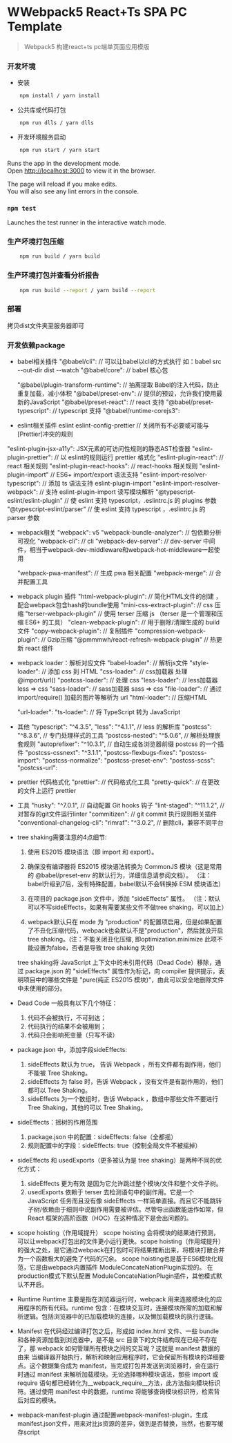 # WWebpack5 React+Ts SPA PC Template
> Webpack5 构建react+ts pc端单页面应用模版

### 开发坏境
* 安装 
```sh
    npm install / yarn install
``` 
* 公共库或代码打包
```sh
    npm run dlls / yarn dlls
``` 
* 开发环境服务启动
```sh
    npm run start / yarn start
``` 


Runs the app in the development mode.<br>
Open [http://localhost:3000](http://localhost:3000) to view it in the browser.

The page will reload if you make edits.<br>
You will also see any lint errors in the console.

### `npm test`

Launches the test runner in the interactive watch mode.<br>

### 生产坏境打包压缩
```sh
    npm run build / yarn build
``` 

### 生产环境打包并查看分析报告
```sh
    npm run build --report / yarn build --report
```

### 部署
拷贝dist文件夹至服务器即可

### 开发依赖package
* babel相关插件
  "@babel/cli": // 可以让babel以cli的方式执行  如：babel src --out-dir dist --watch
  "@babel/core": // babel 核心包
  <!-- "@babel/eslint-parser":  -->
  "@babel/plugin-transform-runtime": // 抽离提取 Babel的注入代码，防止重复加载，减小体积
  "@babel/preset-env": // 提供的预设，允许我们使用最新的JavaScript
  "@babel/preset-react": // react 支持
  "@babel/preset-typescript": // typescript 支持
  "@babel/runtime-corejs3": 
  <!-- "babel-plugin-dynamic-import-node": // 为node提供加载转换 import => require -->
  <!-- "@babel/plugin-syntax-dynamic-import":  // 动态导入、懒加载
  "@babel/plugin-transform-modules-commonjs":  // 转化成CommonJS 规范的代码
  "@babel/plugin-transform-react-constant-elements": // React 常量元素转换器 : 它会寻找不随 props 改变的所有静态元素，并将它们从渲染方法(或者无状态函数式组件)中抽离出来，以避免多余地调用 createElement
  "@babel/plugin-transform-react-inline-elements": // React 行内元素转换器 : 它会将所有 JSX 声明(或 者 createElement 调用)替换成优化过的版本，以便代码可以更快执行 -->
  
  <!-- "@babel/plugin-proposal-class-properties": // @babel/preset-env 插件已包含 -->
  <!-- "babel-plugin-import": "^1.13.3", // 按需引入、加载
  "babel-plugin-lodash": "^3.3.4", // 按需加载
  "babel-plugin-transform-react-remove-prop-types": "^0.4.24", // 从生产生成中删除不必要的类型 -->

* eslint相关插件
  eslint
  eslint-config-prettier // 关闭所有不必要或可能与[Prettier]冲突的规则
<!-- "eslint-config-ts-important-stuff" -->
<!-- "eslint-friendly-formatter" -->
<!-- "eslint-loader" -->
<!-- "eslint-plugin-flowtype" -->
  "eslint-plugin-jsx-a11y":  JSX元素的可访问性规则的静态AST检查器 
  "eslint-plugin-prettier": // 以 eslint的规则运行 prettier 格式化
  "eslint-plugin-react": // react 相关规则
  "eslint-plugin-react-hooks": // react-hooks 相关规则
  "eslint-plugin-import" // ES6+  import/export 语法支持
  "eslint-import-resolver-typescript": // 添加 ts 语法支持  eslint-plugin-import
  "eslint-import-resolver-webpack": // 支持 eslint-plugin-import 读写模块解析
  "@typescript-eslint/eslint-plugin" // 使 eslint 支持 typescript，.eslintrc.js 的 plugins 参数
  "@typescript-eslint/parser" // 使 eslint 支持 typescript ，.eslintrc.js 的 parser 参数
<!-- "eslint-plugin-redux-saga": // redux-saga 相关规则 -->
<!-- eslint-config-airbnb-typescript // airbnb 规范 -->

* webpack相关
  "webpack": v5
  "webpack-bundle-analyzer": // 包依赖分析 可视化
  "webpack-cli": // cli
  "webpack-dev-server": // dev-server 中间件，相当于webpack-dev-middleware和webpack-hot-middleware一起使用
  <!-- "webpack-dev-middleware": // 中间件，可配合 express以服务的方式开发使用
  "webpack-hot-middleware": // 热加载 -->
  "webpack-pwa-manifest": // 生成 pwa 相关配置
  "webpack-merge": // 合并配置工具  

* webpack plugin 插件
  "html-webpack-plugin": // 简化HTML文件的创建 ，配合webpack包含hash的bundle使用
  "mini-css-extract-plugin": // css 压缩
  "terser-webpack-plugin" // 使用 terser 压缩 js （terser 是一个管理和压缩 ES6+ 的工具）
  "clean-webpack-plugin": // 用于删除/清理生成的 build 文件 
  "copy-webpack-plugin": // 复制插件
  "compression-webpack-plugin": // Gzip压缩
  "@pmmmwh/react-refresh-webpack-plugin" // 热更新 react 组件

* webpack loader：解析对应文件
  "babel-loader": // 解析js文件
  "style-loader": // 添加 css 到 HTML
  "css-loader":  // css加载器 处理 @import/url()
  "postcss-loader": // 处理 css
  "less-loader":  // less加载器 less => css
  "sass-loader":  // sass加载器 sass => css
  "file-loader":  // 通过 import/require() 加载的图片等解析为 url
  "html-loader": // 压缩HTML
  <!-- "svg-url-loader":  -->
  "url-loader": 
  "ts-loader":  // 将 TypeScript 转为 JavaScript
  <!-- "thread-loader":  -->

* 其他
  "typescript": "^4.3.5",
  "less": "^4.1.1", // less 的解析库
  "postcss": "^8.3.6", // 专门处理样式的工具
  "postcss-nested": "^5.0.6", // 解析处理嵌套规则
  "autoprefixer": "^10.3.1", // 自动生成各浏览器前缀 postcss 的一个插件
  "postcss-cssnext": "^3.1.1",
  "postcss-flexbugs-fixes": 
  "postcss-import":
  "postcss-normalize": 
  "postcss-preset-env": 
  "postcss-scss": 
  "postcss-url": 
  <!-- "serve": "^12.0.0", // 本地启动一个服务，可以查看静态文件 -->

* prettier 代码格式化
  "prettier": // 代码格式化工具
  "pretty-quick":  // 在更改的文件上运行 prettier

* 工具
  "husky": "^7.0.1", // 自动配置 Git hooks 钩子
  "lint-staged": "^11.1.2", // 对暂存的git文件运行linter
  "commitizen": // git commit 执行规则相关插件
  "conventional-changelog-cli":
  "rimraf": "^3.0.2", // 删除cli，兼容不同平台
  <!-- "yargs": "^17.1.0", // 读取命令参数 -->

* tree shaking需要注意的4点细节:
  1. 使用 ES2015 模块语法（即 import 和 export）。
  
  2. 确保没有编译器将 ES2015 模块语法转换为 CommonJS 模块（这是常用的 @babel/preset-env 的默认行为，详细信息请参阅文档）。
（注：babel升级到7后，没有特殊配置，babel默认不会转换掉 ESM 模块语法）
  
  3. 在项目的 package.json 文件中，添加 "sideEffects" 属性。
  （注：默认可以不写sideEffects，如果有需要某些文件不做tree shaking，可以加上）
  
  4. webpack默认只在 mode 为 "production" 的配置项启用，但是如果配置了不丑化压缩代码，webpack也会默认不是"production"，然后就没开启tree shaking。(注：不能关闭丑化压缩, 即optimization.minimize 此项不能设置为false，否者是导致 tree shaking 失效)

  tree shaking将 JavaScript 上下文中的未引用代码（Dead Code）移除，通过 package.json 的 "sideEffects" 属性作为标记，向 compiler 提供提示，表明项目中的哪些文件是 "pure(纯正 ES2015 模块)"，由此可以安全地删除文件中未使用的部分。
* Dead Code 一般具有以下几个特征：
  1. 代码不会被执行，不可到达；
  2. 代码执行的结果不会被用到；
  3. 代码只会影响死变量（只写不读）

* package.json 中，添加字段sideEffects:
  1. sideEffects 默认为 true， 告诉 Webpack ，所有文件都有副作用，他们不能被 Tree Shaking。
  2. sideEffects 为 false 时，告诉 Webpack ，没有文件是有副作用的，他们都可以 Tree Shaking。
  3. sideEffects 为一个数组时，告诉 Webpack ，数组中那些文件不要进行 Tree Shaking，其他的可以 Tree Shaking。

* sideEffects：摇树的作用范围
  1. package.json 中的配置：sideEffects: false（全都摇）
  2. 规则配置中的字段：sideEffects: true（控制全局文件不被摇掉）

* sideEffects 和 usedExports（更多被认为是 tree shaking）是两种不同的优化方式：
  1. sideEffects 更为有效 是因为它允许跳过整个模块/文件和整个文件子树。
  2. usedExports 依赖于 terser 去检测语句中的副作用。它是一个 JavaScript 任务而且没有像 sideEffects 一样简单直接。而且它不能跳转子树/依赖由于细则中说副作用需要被评估。尽管导出函数能运作如常，但 React 框架的高阶函数（HOC）在这种情况下是会出问题的。

* scope hoisting（作用域提升）
scope hoisting 会将模块的结果进行预测，可以让webpack打包出的文件更小运行更快。scope hoisting（作用域提升） 的强大之处，是它通过webpack在打包时可将结果推断出来，将模块打散合并为一个函数极大的避免了代码的冗余。
scope hoisting也是基于ES6模块化规范，它是由webpack内置插件 ModuleConcateNationPlugin实现的。
在 production模式下默认配置 ModuleConcateNationPlugin插件，其他模式默认不开启。

* Runtime
Runtime 主要是指在浏览器运行时，webpack 用来连接模块化的应用程序的所有代码。runtime 包含：在模块交互时，连接模块所需的加载和解析逻辑。包括浏览器中的已加载模块的连接，以及懒加载模块的执行逻辑。

* Manifest
在代码经过编译打包之后，形成如 index.html 文件、一些 bundle 和各种资源加载到浏览器中，是不是 src 目录下的文件结构现在已经不存在了，那 webpack 如何管理所有模块之间的交互呢？这就是 manifest 数据的由来
当编译器开始执行，解析和映射应用程序时，它会保留所有模块的详细要点。这个数据集合成为 manifest，当完成打包并发送到浏览器时，会在运行时通过 manifest 来解析加载模块。无论选择哪种模块语法，那些 import 或 require 语句都已经转化为__webpack_require__方法，此方法指向模块标识符。通过使用 manifest 中的数据，runtime 将能够查询模块标识符，检索背后对应的模块。
* webpack-manifest-plugin
通过配置webpack-manifest-plugin，生成manifest.json文件，用来对比js资源的差异，做到是否替换，当然，也要写缓存script
